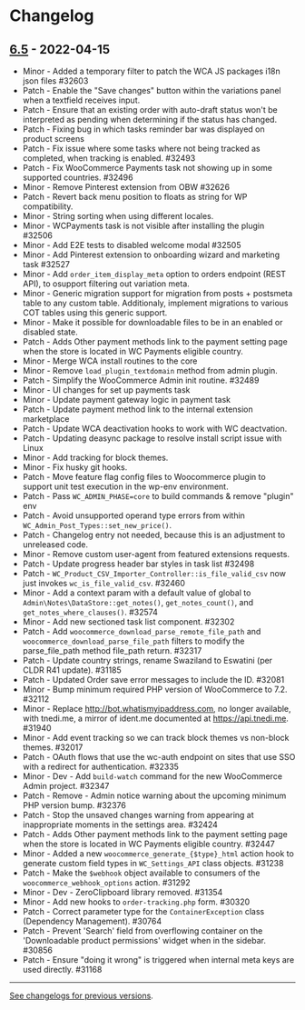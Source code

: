 # Changelog

## [6.5](https://github.com/woocommerce/woocommerce/releases/tag/6.5) - 2022-04-15 

-   Minor - Added a temporary filter to patch the WCA JS packages i18n json files #32603
-   Patch - Enable the "Save changes" button within the variations panel when a textfield receives input.
-   Patch - Ensure that an existing order with auto-draft status won't be interpreted as pending when determining if the status has changed.
-   Patch - Fixing bug in which tasks reminder bar was displayed on product screens
-   Patch - Fix issue where some tasks where not being tracked as completed, when tracking is enabled. #32493
-   Patch - Fix WooCommerce Payments task not showing up in some supported countries. #32496
-   Minor - Remove Pinterest extension from OBW #32626
-   Patch - Revert back menu position to floats as string for WP compatibility.
-   Minor - String sorting when using different locales.
-   Minor - WCPayments task is not visible after installing the plugin #32506
-   Minor - Add E2E tests to disabled welcome modal #32505
-   Minor - Add Pinterest extension to onboarding wizard and marketing task #32527
-   Minor - Add `order_item_display_meta` option to orders endpoint (REST API), to osupport filtering out variation meta.
-   Minor - Generic migration support for migration from posts + postsmeta table to any custom table. Additionaly, implement migrations to various COT tables using this generic support.
-   Minor - Make it possible for downloadable files to be in an enabled or disabled state.
-   Patch - Adds Other payment methods link to the payment setting page when the store is located in WC Payments eligible country.
-   Minor - Merge WCA install routines to the core
-   Minor - Remove `load_plugin_textdomain` method from admin plugin.
-   Patch - Simplify the WooCommerce Admin init routine. #32489
-   Minor - UI changes for set up payments task
-   Minor - Update payment gateway logic in payment task
-   Patch - Update payment method link to the internal extension marketplace
-   Patch - Update WCA deactivation hooks to work with WC deactvation.
-   Patch - Updating deasync package to resolve install script issue with Linux
-   Minor - Add tracking for block themes.
-   Minor - Fix husky git hooks.
-   Patch - Move feature flag config files to Woocommerce plugin to support unit test execution in the wp-env environment.
-   Patch - Pass `WC_ADMIN_PHASE=core` to build commands & remove "plugin" env
-   Patch - Avoid unsupported operand type errors from within `WC_Admin_Post_Types::set_new_price()`.
-   Patch - Changelog entry not needed, because this is an adjustment to unreleased code.
-   Minor - Remove custom user-agent from featured extensions requests.
-   Patch - Update progress header bar styles in task list #32498
-   Patch - `WC_Product_CSV_Importer_Controller::is_file_valid_csv` now just invokes `wc_is_file_valid_csv`. #32460
-   Minor - Add a context param with a default value of global to `Admin\Notes\DataStore::get_notes()`, `get_notes_count()`, and `get_notes_where_clauses()`. #32574
-   Minor - Add new sectioned task list component. #32302
-   Patch - Add `woocommerce_download_parse_remote_file_path` and `woocommerce_download_parse_file_path` filters to modify the parse_file_path method file_path return. #32317
-   Patch - Update country strings, rename Swaziland to Eswatini (per CLDR R41 update). #31185
-   Patch - Updated Order save error messages to include the ID. #32081
-   Minor - Bump minimum required PHP version of WooCommerce to 7.2. #32112
-   Minor - Replace http://bot.whatismyipaddress.com, no longer available, with tnedi.me, a mirror of ident.me documented at https://api.tnedi.me. #31940
-   Minor - Add event tracking so we can track block themes vs non-block themes. #32017
-   Patch - OAuth flows that use the wc-auth endpoint on sites that use SSO with a redirect for authentication. #32335
-   Minor - Dev - Add `build-watch` command for the new WooCommerce Admin project. #32347
-   Patch - Remove - Admin notice warning about the upcoming minimum PHP version bump. #32376
-   Patch - Stop the unsaved changes warning from appearing at inappropriate moments in the settings area. #32424
-   Patch - Adds Other payment methods link to the payment setting page when the store is located in WC Payments eligible country. #32447
-   Minor - Added a new `woocommerce_generate_{$type}_html` action hook to generate custom field types in `WC_Settings_API` class objects. #31238
-   Patch - Make the `$webhook` object available to consumers of the `woocommerce_webhook_options` action. #31292
-   Minor - Dev - ZeroClipboard library removed. #31354
-   Minor - Add new hooks to `order-tracking.php` form. #30320
-   Patch - Correct parameter type for the `ContainerException` class (Dependency Management). #30764
-   Patch - Prevent 'Search' field from overflowing container on the 'Downloadable product permissions' widget when in the sidebar. #30856
-   Patch - Ensure "doing it wrong" is triggered when internal meta keys are used directly. #31168

---

[See changelogs for previous versions](https://raw.githubusercontent.com/woocommerce/woocommerce/trunk/changelog.txt).
